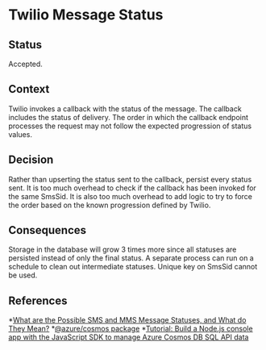 # Twilio Message Status

## Status

Accepted.

## Context

Twilio invokes a callback with the status of the message. The callback includes the status of delivery. The order in which the callback endpoint processes the request may not follow the expected progression of status values.

## Decision

Rather than upserting the status sent to the callback, persist every status sent. It is too much overhead to check if the callback has been invoked for the same SmsSid. It is also too much overhead to add logic to try to force the order based on the known progression defined by Twilio.

## Consequences

Storage in the database will grow 3 times more since all statuses are persisted instead of only the final status. A separate process can run on a schedule to clean out intermediate statuses. Unique key on SmsSid cannot be used.

## References
*[What are the Possible SMS and MMS Message Statuses, and What do They Mean?](https://support.twilio.com/hc/en-us/articles/223134347-What-are-the-Possible-SMS-and-MMS-Message-Statuses-and-What-do-They-Mean-)
*[@azure/cosmos package](https://docs.microsoft.com/en-us/javascript/api/@azure/cosmos/?view=azure-node-latest)
*[Tutorial: Build a Node.js console app with the JavaScript SDK to manage Azure Cosmos DB SQL API data](https://docs.microsoft.com/en-us/azure/cosmos-db/sql-api-nodejs-get-started)
